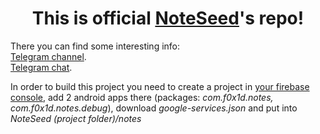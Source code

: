 <h1 align="center">
This is official <a href="https://play.google.com/store/apps/details?id=com.f0x1d.notes">NoteSeed</a>'s repo!
  </h1>

<p>
  There you can find some interesting info:</br>
<a href="https://t.me/noteseed_app">Telegram channel</a>.</br>
<a href="https://t.me/noteseed_app_chat">Telegram chat</a>. </br>
</p>
  
<p>In order to build this project you need to create a project in <a href="https://console.firebase.google.com">your firebase console</a>, add 2 android apps there (packages: <i>com.f0x1d.notes, com.f0x1d.notes.debug</i>), download <i>google-services.json</i> and put into <i>NoteSeed (project folder)/notes</i></p>

